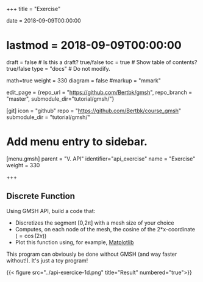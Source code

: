 +++
title = "Exercise"

date = 2018-09-09T00:00:00
# lastmod = 2018-09-09T00:00:00

draft = false  # Is this a draft? true/false
toc = true  # Show table of contents? true/false
type = "docs"  # Do not modify.

math=true
weight = 330
diagram = false
#markup = "mmark"

edit_page = {repo_url = "https://github.com/Bertbk/gmsh", repo_branch = "master", submodule_dir="tutorial/gmsh/"}

[git]
  icon = "github"
  repo = "https://github.com/Bertbk/course_gmsh"
  submodule_dir = "tutorial/gmsh/"
  
# Add menu entry to sidebar.
[menu.gmsh]
  parent = "V. API"
  identifier="api_exercise"
  name = "Exercise"
  weight = 330

+++

## Discrete Function

Using GMSH API, build a code that:

- Discretizes the segment [0,2π] with a mesh size of your choice
- Computes, on each node of the mesh, the cosine of the 2*x-coordinate ($=\cos(2x)$)
- Plot this function using, for example, [Matplotlib](https://matplotlib.org/)

This program can obviously be done without GMSH (and way faster without!). It's just a toy program!

{{< figure src="../api-exercice-1d.png" title="Result" numbered="true">}}

